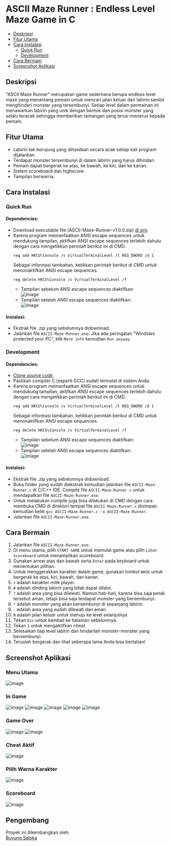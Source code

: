 # ASCII Maze Runner : Endless Level Maze Game in C
- [Deskripsi](#deskripsi)
- [Fitur Utama](#fitur-utama)
- [Cara Instalasi](#cara-instalasi)
  - [Quick Run](#quick-run)
  - [Development](#development)
- [Cara Bermain](#cara-bermain)
- [Screenshot Aplikasi](#screenshot-aplikasi)

## Deskripsi
"ASCII Maze Runner" merupakan game sederhana berupa endless level maze yang menantang pemain untuk mencari jalan keluar dari labirin sambil menghindari monster yang tersembunyi. Setiap level dalam permainan ini menawarkan labirin yang unik dengan bentuk dan posisi monster yang selalu teracak sehingga memberikan tantangan yang terus-menerus kepada pemain.

## Fitur Utama
- Labirin tak berujung yang dihasilkan secara acak setiap kali program dijalankan.
- Terdapat monster tersembunyi di dalam labirin yang harus dihindari.
- Pemain dapat bergerak ke atas, ke bawah, ke kiri, dan ke kanan.
- Sistem scoreboard dan highscore.
- Tampilan berwarna.

## Cara Instalasi
### Quick Run
#### Dependencies:
- Download executable file (ASCII-Maze-Runner-v1.0.0.zip) [di sini]().
- Karena program memanfaatkan ANSI escape sequences untuk mendukung tampilan, aktifkan ANSI escape sequences terlebih dahulu dengan cara mengetikkan perintah berikut ini di CMD.
  ```
  reg add HKCU\Console /v VirtualTerminalLevel /t REG_DWORD /d 1
  ```
  Sebagai informasi tambahan, ketikkan perintah berikut di CMD untuk menonaktifkan ANSI escape sequences.
  ```
  reg delete HKCU\Console /v VirtualTerminalLevel /f
  ```
  - Tampilan sebelum ANSI escape sequences diaktifkan:  
    ![image](https://github.com/mbsaloka/ASCII-Maze-Runner/assets/110384828/0f1306f3-4b6d-4167-bb8b-2633c6c87860)
  - Tampilan setelah ANSI escape sequences diaktifkan:  
    ![image](https://github.com/mbsaloka/ASCII-Maze-Runner/assets/110384828/35084ef1-a212-4f3a-892c-1db6b12b34da)

#### Instalasi:
- Ekstrak file .zip yang sebelumnya didownload.
- Jalankan file ```ASCII-Maze-Runner.exe```. Jika ada peringatan "Windows protected your PC", klik ```More info``` kemudian ```Run anyway```.

### Development
#### Dependencies:
- [Clone source code]().
- Pastikan compiler C (seperti GCC) sudah terinstal di sistem Anda.
- Karena program memanfaatkan ANSI escape sequences untuk mendukung tampilan, aktifkan ANSI escape sequences terlebih dahulu dengan cara mengetikkan perintah berikut ini di CMD.
  ```
  reg add HKCU\Console /v VirtualTerminalLevel /t REG_DWORD /d 1
  ```
  Sebagai informasi tambahan, ketikkan perintah berikut di CMD untuk menonaktifkan ANSI escape sequences.
  ```
  reg delete HKCU\Console /v VirtualTerminalLevel /f
  ```
  - Tampilan sebelum ANSI escape sequences diaktifkan:  
    ![image](https://github.com/mbsaloka/ASCII-Maze-Runner/assets/110384828/0f1306f3-4b6d-4167-bb8b-2633c6c87860)
  - Tampilan setelah ANSI escape sequences diaktifkan:  
    ![image](https://github.com/mbsaloka/ASCII-Maze-Runner/assets/110384828/35084ef1-a212-4f3a-892c-1db6b12b34da)

#### Instalasi:
- Ekstrak file .zip yang sebelumnya didownload.
- Buka folder yang sudah diekstrak kemudian jalankan file ```ASCII-Maze-Runner.c``` di C/C++ IDE. Compile file ```ASCII-Maze-Runner.c``` untuk mendapatkan file ```ASCII-Maze-Runner.exe```.
- Untuk melakukan compile juga bisa dilakukan di CMD dengan cara membuka CMD di direktori tempat file ```ASCII-Maze-Runner.c``` disimpan kemudian ketik ```gcc ASCII-Maze-Runner.c -o ASCII-Maze-Runner```.
- Jalankan file ```ASCII-Maze-Runner.exe```.


## Cara Bermain
1. Jalankan file ```ASCII-Maze-Runner.exe```.
2. Di menu utama, pilih ```START GAME``` untuk memulai game atau pilih ```Lihat Scoreboard``` untuk menampilkan scoreboard.
3. Gunakan arrow atas dan bawah serta ```Enter``` pada keyboard untuk menentukan pilihan.
4. Untuk menggerakkan karakter dalam game, gunakan tombol ```WASD``` untuk bergerak ke atas, kiri, bawah, dan kanan.
5. ```>``` adalah karakter milik player.
6. ```#``` adalah dinding labirin yang tidak dapat dilalui.
7. ```?``` adalah area yang bisa dilewati. Namun hati-hati, karena bisa saja petak tersebut aman, tetapi bisa saja terdapat monster yang bersembunyi.
8. ```*``` adalah monster yang akan bersembunyi di sepanjang labirin.
9. ```.``` adalah area yang sudah dilewati dan aman.
10. ```N``` adalah jalan keluar untuk menuju ke level selanjutnya
11. Tekan ```Esc``` untuk kembali ke halaman sebelumnya.
12. Tekan ```1``` untuk mengaktifkan cheat.
14. Selesaikan tiap level labirin dan hindarilah monster-monster yang bersembunyi.
15. Teruslah bergerak dan lihat seberapa lama Anda bisa bertahan!

## Screenshot Aplikasi
### Menu Utama
![image](https://github.com/mbsaloka/ASCII-Maze-Runner/assets/110384828/e2f43cca-3cdc-43f0-b69a-4c6e0ef18bb3)

### In Game
![image](https://github.com/mbsaloka/ASCII-Maze-Runner/assets/110384828/cb5e60f2-0749-429b-9cb2-e257bd09765a)
![image](https://github.com/mbsaloka/ASCII-Maze-Runner/assets/110384828/99e46a74-94d8-44a5-8862-993d3812a032)
![image](https://github.com/mbsaloka/ASCII-Maze-Runner/assets/110384828/b7655579-4cb2-40f2-9930-ef34f47a555c)
![image](https://github.com/mbsaloka/ASCII-Maze-Runner/assets/110384828/8ce549a8-e386-4658-8a6c-563cecc03974)
![image](https://github.com/mbsaloka/ASCII-Maze-Runner/assets/110384828/b0ceb6a2-14cb-497e-ac14-7acd755612fb)

### Game Over
![image](https://github.com/mbsaloka/ASCII-Maze-Runner/assets/110384828/32432784-211b-43fa-b6b8-e4757e3d3bd5)
![image](https://github.com/mbsaloka/ASCII-Maze-Runner/assets/110384828/0cd19946-1584-4920-b10a-05e21b52c548)

### Cheat Aktif
![image](https://github.com/mbsaloka/ASCII-Maze-Runner/assets/110384828/4e0469d1-2679-47c6-bba4-c57764510511)

### Pilih Warna Karakter
![image](https://github.com/mbsaloka/ASCII-Maze-Runner/assets/110384828/4cf017cb-8d36-4963-b589-c96a8cb6e311)

### Scoreboard
![image](https://github.com/mbsaloka/ASCII-Maze-Runner/assets/110384828/7df55589-f041-4273-8846-76c5bb81dc69)

## Pengembang
Proyek ini dikembangkan oleh:  
[Buyung Saloka](https://instagram.com/mbsaloka)
